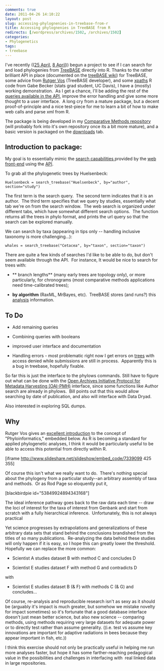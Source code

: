 ```yaml
---
comments: true
date: 2011-04-26 14:10:22
layout: post
slug: accessing-phylognenies-in-treebase-from-r
title: Accessing phylognenies in TreeBASE from R
redirects: [/wordpress/archives/1502, /archives/1502]
categories:
- Phylogenetics
tags:
- treebase
---
```


I've recently (([25 April](http://www.carlboettiger.info/archives/1496), [8 April](http://www.carlboettiger.info/archives/1382))) begun a project to see if I can search for and load phylogenies from [TreeBASE](http://www.treebase.org/) directly into R. Thanks to the rather brilliant API in place (documented on the [treeBASE wiki](https://sourceforge.net/apps/mediawiki/treebase/index.php?title=API)) for TreeBASE, some advice from [Rutger Vos](http://rutgervos.blogspot.com/) (TreeBASE developer), and some [xpaths](http://en.wikipedia.org/wiki/XPath) R code from Gabe Becker (stats grad student, UC Davis), I have a (mostly) working demonstration.  As I get a chance, I'll be adding the rest of the [queries available in the API](https://spreadsheets.google.com/pub?key=rL--O7pyhR8FcnnG5-ofAlw), improve the error handling and give some more thought to a user interface.  A long cry from a mature package, but a decent proof-of-principle and a nice test-piece for me to learn a bit of how to make web calls and parse xml from R.

The package is being developed in my [Comparative Methods repository ](https://github.com/cboettig/Comparative-Phylogenetics/tree/master/treebase)(will probably fork into it's own repository once its a bit more mature), and a basic version is packaged on the [downloads](https://github.com/downloads/cboettig/Comparative-Phylogenetics/treebase_0.0-1.tar.gz) tab.


## Introduction to package:


My goal is to essentially mimic the [search capabilities ](https://spreadsheets.google.com/pub?key=rL--O7pyhR8FcnnG5-ofAlw)provided by the [web front-end](http://www.treebase.org/treebase-web/search/studySearch.html) using the [API](https://sourceforge.net/apps/mediawiki/treebase/index.php?title=API).

To grab all the phylogenetic trees by Huelsenbeck:

    
    Huelsenbeck = search_treebase("Huelsenbeck", by="author", section="study")
    


The first term is the search query.  The second term indicates that it is an author.  The third term specifies that we query by studies, essentially what tab we're on from the search window.  The web search is organized under different tabs, which have somewhat different search options.  The function returns all the trees in phylo format, and prints the url query so that the search can be explored manually.

We can search by taxa (appearing in tips only -- handling inclusive taxonomy is more challenging...):

    
    whales = search_treebase("Cetacea", by="taxon", section="taxon")
    


There are quite a few kinds of searches I'd like to be able to do, but don't seem available through the API.  For instance, It would be nice to search for trees with:



	
  * ** branch lengths** (many early trees are topology only), or more particularly, for chronograms (most comparative methods applications need time-calibrated trees);

	
  * **by algorithm** (RaxML, MrBayes, etc).  TreeBASE stores (and runs?) this [analysis](http://treebase.org/treebase-web/search/study/analyses.html?id=2218) information.




## To Do





	
  * Add remaining queries

	
  * Combining queries with booleans

	
  * improved user interface and documentation

	
  * Handling errors - most problematic right now I get errors on [trees](http://treebase.org/treebase-web/search/study/anyObjectAsRDF.rdf?namespacedGUID=TB2:Tr9917) with access denied while submissions are still in process.  Apparently this is a bug in treebase, hopefully fixable.


So far this is just the interface to the phylows commands.  Still have to figure out what can be done with the [Open Archives Initiative Protocol for Metadata Harvesting (OAI-PMH)](http://www.openarchives.org/pmh/) interface, since some functions like Author search are already in phylows.  Bill points out that this would allow searching by date of publication, and also will interface with Data Dryad.

Also interested in exploring SQL dumps.


## Why


Rutger Vos gives an [excellent introduction](http://www.slideshare.net/rvosa/phyloinformatics-and-the-semantic-web) to the concept of "Phyloinformatics," embedded below. As R is becoming a standard for applied phylogenetic analyses, I think it would be particularly useful to be able to access this potential from directly within R.

[iframe http://www.slideshare.net/slideshow/embed_code/7339099 425 355]

Of course this isn't what we really want to do.  There's nothing  special about the phylogeny from a particular study--an arbitrary  assembly of taxa and methods.  Or as Rod Page so eloquently put it,

[blackbirdpie id="53849924894343168"]

The ideal inference pathway goes back to the raw data each time -- draw the loci of interest for the taxa of interest from Genbank and start from scratch with a fully hierarchical inference.  Unfortunately, this is not always practical

Yet  science progresses by extrapolations and generalizations of these  arbitrary data sets that stand behind the conclusions brandished from  the titles of so many publications.  Re-analyzing the data behind these  studies will only happen if it is easy, so I hope this can greatly lower  the threshold.  Hopefully we can replace the more common:



	
  * Scientist A studies dataset B with method C and concludes D

	
  * Scientist E studies dataset F with method G and contradicts D


with

	
  * Scientist E studies dataset B (& F) with methods C (& G) and concludes...


Of course, re-analysis and reproducible research isn't as sexy as it  should be (arguably it's impact is much greater, but somehow we mistake  novelty for impact sometimes) so it's fortunate that a good database  interface doesn't just mean better science, but also new science --  comparing methods, using methods requiring very large datasets for  adequate power or to directly test rather than assume generality. ((i.e.  test vs assume key innovations are important for adaptive radiations in  bees because they appear important in fish, etc.))

I think  this exercise should not only be practically useful in helping me run  more analyses faster, but hope it has some farther-reaching pedagogical  value in the possibilities and challenges in interfacing with  real  linked data in large repositories.

